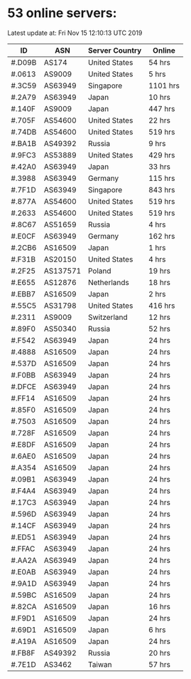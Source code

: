 # 53 online servers:

Latest update at: Fri Nov 15 12:10:13 UTC 2019

| ID | ASN | Server Country | Online |
| -- | --- | -------------- | ------ |
| #.D09B | AS174 | United States | 54 hrs |
| #.0613 | AS9009 | United States | 5 hrs |
| #.3C59 | AS63949 | Singapore | 1101 hrs |
| #.2A79 | AS63949 | Japan | 10 hrs |
| #.140F | AS9009 | Japan | 447 hrs |
| #.705F | AS54600 | United States | 22 hrs |
| #.74DB | AS54600 | United States | 519 hrs |
| #.BA1B | AS49392 | Russia | 9 hrs |
| #.9FC3 | AS53889 | United States | 429 hrs |
| #.42A0 | AS63949 | Japan | 33 hrs |
| #.3988 | AS63949 | Germany | 115 hrs |
| #.7F1D | AS63949 | Singapore | 843 hrs |
| #.877A | AS54600 | United States | 519 hrs |
| #.2633 | AS54600 | United States | 519 hrs |
| #.8C67 | AS51659 | Russia | 4 hrs |
| #.E0CF | AS63949 | Germany | 162 hrs |
| #.2CB6 | AS16509 | Japan | 1 hrs |
| #.F31B | AS20150 | United States | 4 hrs |
| #.2F25 | AS137571 | Poland | 19 hrs |
| #.E655 | AS12876 | Netherlands | 18 hrs |
| #.EBB7 | AS16509 | Japan | 2 hrs |
| #.55C5 | AS31798 | United States | 416 hrs |
| #.2311 | AS9009 | Switzerland | 12 hrs |
| #.89F0 | AS50340 | Russia | 52 hrs |
| #.F542 | AS63949 | Japan | 24 hrs |
| #.4888 | AS16509 | Japan | 24 hrs |
| #.537D | AS16509 | Japan | 24 hrs |
| #.F0BB | AS63949 | Japan | 24 hrs |
| #.DFCE | AS63949 | Japan | 24 hrs |
| #.FF14 | AS16509 | Japan | 24 hrs |
| #.85F0 | AS16509 | Japan | 24 hrs |
| #.7503 | AS16509 | Japan | 24 hrs |
| #.728F | AS16509 | Japan | 24 hrs |
| #.E8DF | AS16509 | Japan | 24 hrs |
| #.6AE0 | AS16509 | Japan | 24 hrs |
| #.A354 | AS16509 | Japan | 24 hrs |
| #.09B1 | AS63949 | Japan | 24 hrs |
| #.F4A4 | AS63949 | Japan | 24 hrs |
| #.17C3 | AS63949 | Japan | 24 hrs |
| #.596D | AS63949 | Japan | 24 hrs |
| #.14CF | AS63949 | Japan | 24 hrs |
| #.ED51 | AS63949 | Japan | 24 hrs |
| #.FFAC | AS63949 | Japan | 24 hrs |
| #.AA2A | AS63949 | Japan | 24 hrs |
| #.E0AB | AS63949 | Japan | 24 hrs |
| #.9A1D | AS63949 | Japan | 24 hrs |
| #.59BC | AS16509 | Japan | 24 hrs |
| #.82CA | AS16509 | Japan | 16 hrs |
| #.F9D1 | AS16509 | Japan | 24 hrs |
| #.69D1 | AS16509 | Japan | 6 hrs |
| #.A19A | AS16509 | Japan | 24 hrs |
| #.FB8F | AS49392 | Russia | 20 hrs |
| #.7E1D | AS3462 | Taiwan | 57 hrs |

